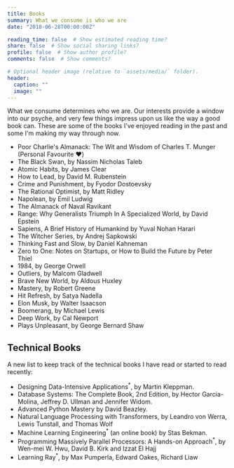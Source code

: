 ```yaml
---
title: Books
summary: What we consume is who we are
date: "2018-06-28T00:00:00Z"

reading_time: false  # Show estimated reading time?
share: false  # Show social sharing links?
profile: false  # Show author profile?
comments: false  # Show comments?

# Optional header image (relative to `assets/media/` folder).
header:
  caption: ""
  image: ""
---
```

What we consume determines who we are. Our interests provide a window into our psyche, and very few things impress upon us like the way a good book can. These are some of the books I've enjoyed reading in the past and some I'm making my way through now. 

* Poor Charlie's Almanack: The Wit and Wisdom of Charles T. Munger (Personal Favourite ❤️)
* The Black Swan, by Nassim Nicholas Taleb
* Atomic Habits, by James Clear
* How to Lead, by David M. Rubenstein
* Crime and Punishment, by Fyodor Dostoevsky
* The Rational Optimist, by Matt Ridley
* Napolean, by Emil Ludwig
* The Almanack of Naval Ravikant
* Range: Why Generalists Triumph In A Specialized World, by David Epstein
* Sapiens, A Brief History of Humankind by Yuval Nohan Harari
* The Witcher Series, by Andrej Sapkowski
* Thinking Fast and Slow, by Daniel Kahneman
* Zero to One: Notes on Startups, or How to Build the Future by Peter Thiel
* 1984, by George Orwell
* Outliers, by Malcom Gladwell
* Brave New World, by Aldous Huxley
* Mastery, by Robert Greene
* Hit Refresh, by Satya Nadella
* Elon Musk, by Walter Isaacson
* Boomerang, by Michael Lewis
* Deep Work, by Cal Newport
* Plays Unpleasant, by George Bernard Shaw

## Technical Books
A new list to keep track of the technical books I have read or started to read recently:
* Designing Data-Intensive Applications<sup>*</sup>, by Martin Kleppman.
* Database Systems: The Complete Book, 2nd Edition, by Hector Garcia-Molina, Jeffrey D. Ullman and Jennifer Widom.
* Advanced Python Mastery by David Beazley.
* Natural Language Processing with Transformers, by Leandro von Werra, Lewis Tunstall, and Thomas Wolf
* Machine Learning Engineering<sup>*</sup> (an online book) by Stas Bekman.
* Programming Massively Parallel Processors: A Hands-on Approach<sup>*</sup>, by  Wen-mei W. Hwu, David B. Kirk and Izzat El Hajj 
* Learning Ray<sup>*</sup>, by  Max Pumperla, Edward Oakes, Richard Liaw 
